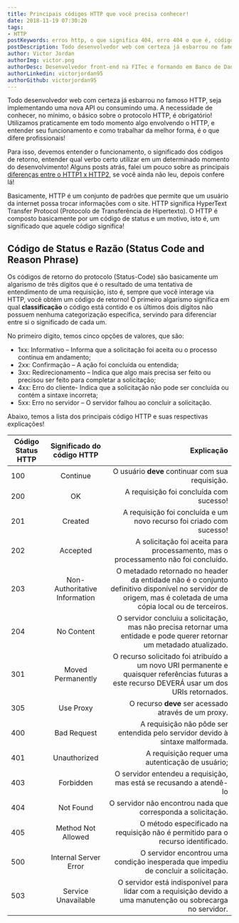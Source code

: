 ```yaml
---
title: Principais códigos HTTP que você precisa conhecer!
date: 2018-11-19 07:30:20
tags:
- HTTP
postKeywords: erros http, o que significa 404, erro 404 o que é, códigos http, categorias codigos http, http codigos, retorno http
postDescription: Todo desenvolvedor web com certeza já esbarrou no famoso HTTP, seja implementando uma nova API ou consumindo uma. A necessidade de conhecer, no mínimo, o básico sobre o protocolo HTTP, é obrigatório! Utilizamos praticamente em todo momento algo envolvendo o HTTP, e entender seu funcionamento e como trabalhar da melhor forma, é o que difere profissionais!
author: Victor Jordan
authorImg: victor.png
authorDesc: Desenvolvedor front-end na FITec e formando em Banco de Dados pela Fatec, apaixonado por usabilidade, performance e UX!
authorLinkedin: victorjordan95
authorGithub: victorjordan95
---
```


Todo desenvolvedor web com certeza já esbarrou no famoso HTTP, seja implementando uma nova API ou consumindo uma. A necessidade de conhecer, no mínimo, o básico sobre o protocolo HTTP, é obrigatório! Utilizamos praticamente em todo momento algo envolvendo o HTTP, e entender seu funcionamento e como trabalhar da melhor forma, é o que difere profissionais!

Para isso, devemos entender o funcionamento, o significado dos códigos de retorno, entender qual verbo certo utilizar em um determinado momento do desenvolvimento! Alguns posts atrás, falei um pouco sobre as principais [diferenças entre o HTTP1 x HTTP2](https://backefront.com.br/diferencas-http2/), se você ainda não leu, depois confere lá! 

<!-- more -->

Basicamente, HTTP é um conjunto de padrões que permite que um usuário da internet possa trocar informações com o site. HTTP significa HyperText Transfer Protocol (Protocolo de Transferência de Hipertexto). O HTTP é composto basicamente por um código de status e um motivo, isto é, um significado que aquele código significa!

## Código de Status e Razão (Status Code and Reason Phrase)

Os códigos de retorno do protocolo (Status-Code) são basicamente um algarismo de três dígitos que é o resultado de uma tentativa de entendimento de uma requisição, isto é, sempre que você interage via HTTP, você obtém um código de retorno! O primeiro algarismo significa em qual **classificação** o código está contido e os últimos dois dígitos não possuem nenhuma categorização específica, servindo para diferenciar entre si o significado de cada um. 

No primeiro dígito, temos cinco opções de valores, que são:

- 1xx: Informativo – Informa que a solicitação foi aceita ou o processo continua em andamento;
- 2xx: Confirmação – A ação foi concluída ou entendida;
- 3xx: Redirecionamento – Indica que algo mais precisa ser feito ou precisou ser feito para completar a solicitação;
- 4xx: Erro do cliente- Indica que a solicitação não pode ser concluída ou contém a sintaxe incorreta;
- 5xx: Erro no servidor – O servidor falhou ao concluir a solicitação.

Abaixo, temos a lista dos principais código HTTP e suas respectivas explicações!

| Código Status HTTP | Significado do código HTTP | Explicação |
|----------|:-------------:|------:|
| 100 |  Continue | O usuário **deve** continuar com sua requisição.
| 200 | OK | A requisição foi concluída com sucesso!
| 201 | Created | A requisição foi concluída e um novo recurso foi criado com sucesso!
| 202 | Accepted | A solicitação foi aceita para processamento, mas o processamento não foi concluído.
| 203 | Non-Authoritative Information | O metadado retornado no header da entidade não é o conjunto definitivo disponível no servidor de origem, mas é coletada de uma cópia local ou de terceiros.
| 204 | No Content | O servidor concluiu a solicitação, mas não precisa retornar uma entidade e pode querer retornar um metadado atualizado.
| 301 | Moved Permanently | O recurso solicitado foi atribuído a um novo URI permanente e quaisquer referências futuras a este recurso DEVERÁ usar um dos URIs retornados.
| 305 | Use Proxy | O recurso **deve** ser acessado através de um proxy.
| 400 | Bad Request | A requisição não pôde ser entendida pelo servidor devido à sintaxe malformada.
| 401 | Unauthorized | A requisição requer uma autenticação de usuário;
| 403 | Forbidden | O servidor entendeu a requisição, mas está se recusando a atendê-lo
| 404 | Not Found | O servidor não encontrou nada que corresponda a solicitação.
| 405 | Method Not Allowed | O método especificado na requisição não é permitido para o recurso identificado.
| 500 | Internal Server Error | O servidor encontrou uma condição inesperada que impediu de concluir a solicitação.
| 503 | Service Unavailable | O servidor está indisponível para lidar com a requisição devido a uma manutenção ou sobrecarga no servidor.
